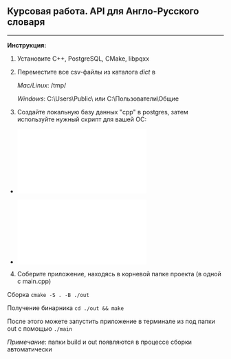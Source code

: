 ## Курсовая работа. API для Англо-Русского словаря
---
**Инструкция:**

1. Установите C++, PostgreSQL, CMake, libpqxx
2. Переместите все csv-файлы из каталога *dict* в

    *Mac/Linux*: /tmp/
    
    *Windows*: C:\Users\Public\ или C:\Пользователи\Общие

3. Создайте локальную базу данных "cpp" в postgres, затем используйте нужный скрипт для вашей ОС:

* ![mac/linux](./sourceUnix.sql)

* ![win](./sourceWin.sql)

4. Соберите приложение, находясь в корневой папке проекта (в одной с main.cpp)


Сборка
```cmake -S . -B ./out```

Получение бинарника
```cd ./out && make```

После этого можете запустить приложение в терминале из под папки out с помощью
```./main```

*Примечание*: папки build и out появляются в процессе сборки автоматически
